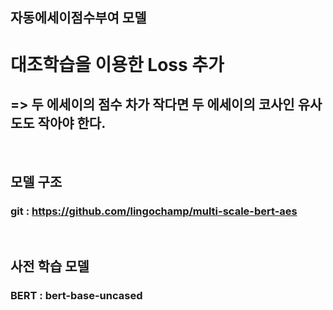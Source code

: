 ## 자동에세이점수부여 모델 

# 대조학습을 이용한 Loss 추가
## => 두 에세이의 점수 차가 작다면 두 에세이의 코사인 유사도도 작아야 한다.

<br>

## 모델 구조 
### git : https://github.com/lingochamp/multi-scale-bert-aes

<br>

## 사전 학습 모델 
### BERT : bert-base-uncased

